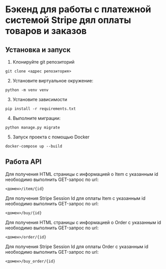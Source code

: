 # Бэкенд для работы с платежной системой Stripe дял оплаты товаров и заказов

## Установка и запуск

1) Клонируйте git репозиторий
```commandline
git clone <адрес репозитория>
```
2) Установите виртуальное окружение:
```commandline
python -m venv venv
```
3) Установите зависимости
```commandline
pip install -r requirements.txt
```
4) Выполните миграции:
```commandline
python manage.py migrate
```
5) Запуск проекта с помощью Docker
```commandline
docker-compose up --build
```

## Работа API
Для получения HTML страницы с информацией о Item с указанным id необходимо выполнить GET-запрос по url:
```commandline
<домен>/item/{id}
```
Для получения Stripe Session Id для оплаты Item с указанным id необходимо выполнить GET-запрос по url:
```commandline
<домен>/buy/{id}
```
Для получения HTML страницы с информацией о Order с указанным id необходимо выполнить GET-запрос по url:
```commandline
<домен>/order/{id}
```
Для получения Stripe Session Id для оплаты Order с указанным id необходимо выполнить GET-запрос по url:
```commandline
<домен>/buy_order/{id}
```
